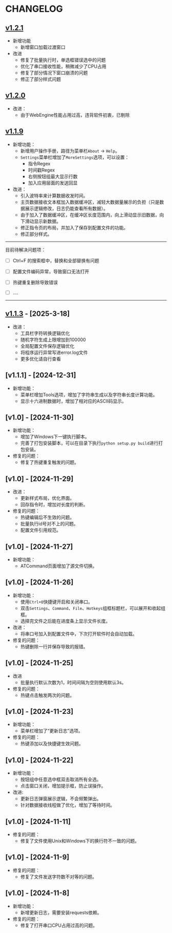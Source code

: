 # CHANGELOG

## [v1.2.1](https://github.com/iFishin/scom/releases)

- 新增功能
  - 新增窗口加载过渡窗口
- 改进
  - 修复了批量执行时，单选框错误选中的问题
  - 优化了串口接收性能，稍微减少了CPU占用
  - 修复了部分情况下窗口崩溃的问题
  - 修正了部分样式问题

## [v1.2.0](https://github.com/iFishin/scom/releases)

- 改进：
  - 由于WebEngine性能占用过高，违背软件初衷，已剔除

## [v1.1.9](https://github.com/iFishin/scom/releases)

- 新增功能：
  - 新增用户操作手册，路径为菜单栏`About` -> `Help`。
  - `Settings`菜单栏增加了`MoreSettings`选项，可以设置：
    - 指令Regex
    - 时间戳Regex
    - 右侧按钮组最大显示行数
    - 加入应用层面的发送回显
- 改进：
  - 引入波特率来计算数据收发时间。
  - 主页数据接收文本框加入数据缓冲区，减轻大数据量展示的负担（只是数据展示逻辑修改，日志仍能查看所有数据）。
  - 由于加入了数据缓冲区，在缓冲区长度范围内，向上滑动显示旧数据，向下滑动显示新数据。
  - 修正指令页的布局，并加入了保存到配置文件的功能。
  - 修正部分样式。

---

目前待解决问题项：

- [ ] Ctrl+F 的搜索框中，替换和全部替换有问题
- [ ] 配置文件编码异常，导致窗口无法打开
- [ ] 热键重复删除导致错误
- [ ] ....


---

## [v1.1.3](https://github.com/iFishin/scom/releases) - [2025-3-18]

- 改进：
  - 工具栏字符转换逻辑优化
  - 随机字符生成上限增加到100000
  - 全局配置文件保存逻辑优化
  - 将程序运行异常写进error.log文件
  - 更多优化请自行查看

## [v1.1.1] - [2024-12-31]

- 新增功能：
  - 菜单栏增加Tools选项，增加了字符串生成以及字符串长度计算功能。
  - 显示十六进制数据时，增加了相对应的ASCII码显示。

## [v1.0] - [2024-11-30]

- 新增功能：
  - 增加了Windows下一键执行脚本。
  - 完善了打包安装脚本，可以在目录下执行`python setup.py build`进行打包安装。
- 修复的问题：
  - 修复了热键重复触发的问题。

## [v1.0] - [2024-11-29]

- 改进：
  - 更新样式布局，优化界面。
  - 回存指令时，增加对长度的判断。
- 修复的问题：
  - 热键编辑后不生效的问题。
  - 批量执行id号对不上的问题。
  - 配置文件引用规范。

## [v1.0] - [2024-11-27]

- 新增功能：
  - ATCommand页面增加了源文件切换。

## [v1.0] - [2024-11-26]

- 新增功能：
  - 使用`Ctrl+O`快捷键开启和关闭串口。
  - 双击`Settings`、`Command`、`File`、`Hotkeys`组框标题栏，可以展开和收起组框。
  - 选择完文件之后能在进度条上显示文件长度。
- 改进：
  - 将串口号加入到配置文件中，下次打开软件时会自动加载。
- 修复的问题：
  - 热键删除一行并保存导致的报错。

## [v1.0] - [2024-11-25]

- 改进
  - 批量执行默认次数为1，时间间隔为空则使用默认3s。
- 修复的问题：
  - 热键点击触发两次的问题。

## [v1.0] - [2024-11-23]

- 新增功能：
  - 菜单栏增加了“更新日志”选项。
- 修复的问题：
  - 热键添加以及快捷键生效问题。

## [v1.0] - [2024-11-22]

- 新增功能：
  - 按钮组中任意选中框双击取消所有全选。
  - 点击窗口关闭，增加提示框，防止误操作。
- 改进:
  - 更新日志弹窗展示逻辑，不会频繁弹出。
  - 针对数据接收线程做了优化，增加了等待时间。

## [v1.0] - [2024-11-11]

- 修复的问题：
  - 修复了文件使用Unix和Windows下的换行符不一致的问题。

## [v1.0] - [2024-11-9]

- 修复的问题：
  - 修复了文件发送字符数不对等的问题。

## [v1.0] - [2024-11-8]

- 新增功能：
  - 新增更新日志，需要安装requests依赖。
- 修复的问题：
  - 修复了打开串口CPU占用过高的问题。

